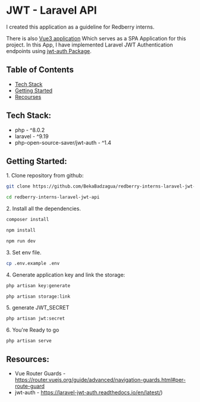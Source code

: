 # JWT - Laravel API

I created this application as a guideline for Redberry interns.

There is also [Vue3 application](https://github.com/BekaBadzagua/redberry-interns-vue-jwt) Which serves as a SPA Application for this project. In this App, I have implemented Laravel JWT Authentication endpoints using [jwt-auth Package](https://laravel-jwt-auth.readthedocs.io/en/latest/auth-guard/).

## Table of Contents

* [Tech Stack](#tech-stack)
* [Getting Started](#getting-started)
* [Recourses](#resources)




<h2 id="tech-stack">Tech Stack:</h2>

- php     - ^8.0.2
- laravel - ^9.19
- php-open-source-saver/jwt-auth - ^1.4

<h2 id="getting-started">Getting Started:</h2>

1\. Clone repository from github:
```sh
git clone https://github.com/BekaBadzagua/redberry-interns-laravel-jwt-api
```

```sh
cd redberry-interns-laravel-jwt-api
```


2\. Install all the dependencies.
```sh
composer install
```
```sh
npm install
```
```sh
npm run dev
```

3\. Set env file.
```sh
cp .env.example .env
```

4\. Generate application key and link the storage:
```sh
php artisan key:generate
```

```sh
php artisan storage:link
```

5\. generate JWT_SECRET
```sh
php artisan jwt:secret
```

6\. You're Ready to go
```
php artisan serve
```



<h2 id="ccccccccccccc">Resources:</h2>

- Vue Router Guards - https://router.vuejs.org/guide/advanced/navigation-guards.html#per-route-guard
- jwt-auth - https://laravel-jwt-auth.readthedocs.io/en/latest/)

